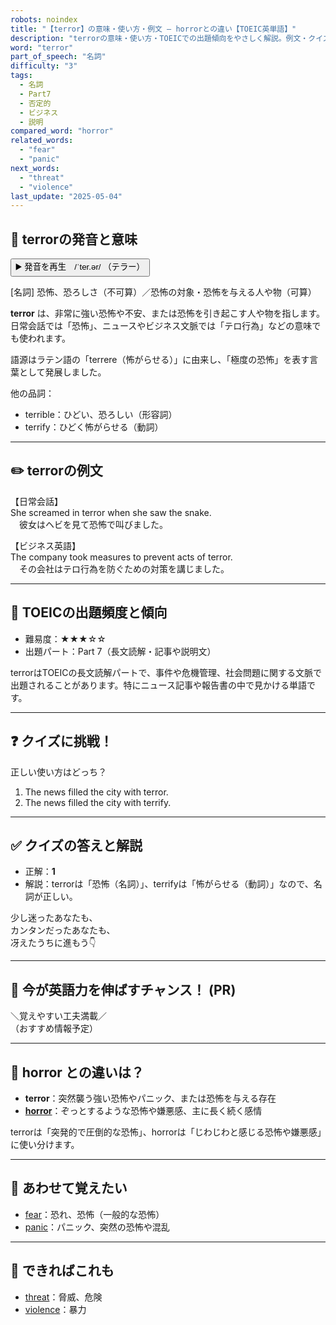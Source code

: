 ```yaml
---
robots: noindex
title: "【terror】の意味・使い方・例文 ― horrorとの違い【TOEIC英単語】"
description: "terrorの意味・使い方・TOEICでの出題傾向をやさしく解説。例文・クイズ付きでhorrorとの違いもわかりやすく学べます。"
word: "terror"
part_of_speech: "名詞"
difficulty: "3"
tags:
  - 名詞
  - Part7
  - 否定的
  - ビジネス
  - 説明
compared_word: "horror"
related_words:
  - "fear"
  - "panic"
next_words:
  - "threat"
  - "violence"
last_update: "2025-05-04"
---
```


## 🔰 terrorの発音と意味

<button class="play-audio" onclick="playTTS('terror')">
  <span class="play-audio-main">
    ▶️ 発音を再生　/ˈter.ər/
  </span>
  <span class="play-audio-sub">
    （テラー）
  </span>
</button>

[名詞] 恐怖、恐ろしさ（不可算）／恐怖の対象・恐怖を与える人や物（可算）

**terror** は、非常に強い恐怖や不安、または恐怖を引き起こす人や物を指します。日常会話では「恐怖」、ニュースやビジネス文脈では「テロ行為」などの意味でも使われます。

語源はラテン語の「terrere（怖がらせる）」に由来し、「極度の恐怖」を表す言葉として発展しました。

他の品詞：  
- terrible：ひどい、恐ろしい（形容詞）
- terrify：ひどく怖がらせる（動詞）

---

## ✏️ terrorの例文

【日常会話】  
She screamed in terror when she saw the snake.  
　彼女はヘビを見て恐怖で叫びました。

【ビジネス英語】  
The company took measures to prevent acts of terror.  
　その会社はテロ行為を防ぐための対策を講じました。

---

## 🎯 TOEICの出題頻度と傾向

- 難易度：★★★☆☆
- 出題パート：Part 7（長文読解・記事や説明文）

terrorはTOEICの長文読解パートで、事件や危機管理、社会問題に関する文脈で出題されることがあります。特にニュース記事や報告書の中で見かける単語です。

---

## ❓ クイズに挑戦！

正しい使い方はどっち？

1. The news filled the city with terror.  
2. The news filled the city with terrify.

---

## ✅ クイズの答えと解説

- 正解：**1**
- 解説：terrorは「恐怖（名詞）」、terrifyは「怖がらせる（動詞）」なので、名詞が正しい。

少し迷ったあなたも、  
カンタンだったあなたも、  
冴えたうちに進もう👇️

---

## 🚀 今が英語力を伸ばすチャンス！ (PR)

<div class="info-center">
＼覚えやすい工夫満載／<br>  
（おすすめ情報予定）
</div>

---

## 🤔  horror との違いは？

- **terror**：突然襲う強い恐怖やパニック、または恐怖を与える存在
- **[horror](/word/horror)**：ぞっとするような恐怖や嫌悪感、主に長く続く感情

terrorは「突発的で圧倒的な恐怖」、horrorは「じわじわと感じる恐怖や嫌悪感」に使い分けます。

---

## 🧩 あわせて覚えたい

- [fear](/word/fear)：恐れ、恐怖（一般的な恐怖）
- [panic](/word/panic)：パニック、突然の恐怖や混乱

---

## 📖 できればこれも

- [threat](/word/threat)：脅威、危険
- [violence](/word/violence)：暴力

<!-- cvid: aid48_bid29 -->
